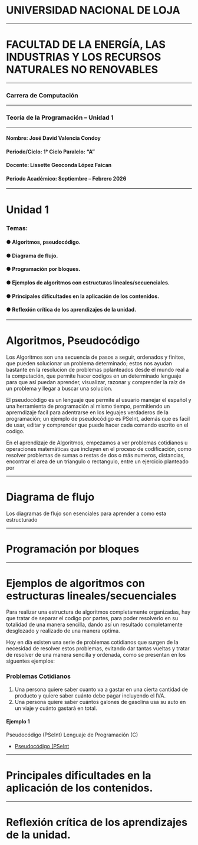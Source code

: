 # UNIVERSIDAD NACIONAL DE LOJA
----
# FACULTAD DE LA ENERGÍA, LAS INDUSTRIAS Y LOS RECURSOS NATURALES NO RENOVABLES
----
### Carrera de Computación
----
### Teoría de la Programación – Unidad 1
----

#### Nombre:  José David Valencia Condoy
#### Periodo/Ciclo: 1° Ciclo                        Paralelo: “A”
#### Docente: Lissette Geoconda López Faican
#### Periodo Académico: Septiembre – Febrero 2026

----

# Unidad 1

### Temas:
#### ● Algoritmos, pseudocódigo.
#### ● Diagrama de flujo.
#### ● Programación por bloques.
#### ● Ejemplos de algoritmos con estructuras lineales/secuenciales.
#### ● Principales dificultades en la aplicación de los contenidos.
#### ● Reflexión crítica de los aprendizajes de la unidad.

----

# Algoritmos, Pseudocódigo

Los Algoritmos son una secuencia de pasos a seguir, ordenados y finitos, que pueden solucionar un problema determinado; estos nos ayudan bastante en la resolucion de problemas pplanteados desde el mundo real a la computación, que permite hacer codigos en un determinado lenguaje para que así puedan aprender, visualizar, razonar y comprender la raíz de un problema y llegar a buscar una solucion.

El pseudocódigo es un lenguaje que permite al usuario manejar el español y una herramienta de programación al mismo tiempo, permitiendo un aprerndizaje facil para adentrarse en los leguajes verdaderos de la programación; un ejemplo de pseudocódigo es PSeInt, además que es facil de usar, editar y comprender que puede hacer cada comando escrito en el codigo.

En el aprendizaje de Algoritmos, empezamos a ver problemas cotidianos u operaciones matemáticas que incluyen en el proceso de codificación, como resolver problemas de sumas o restas de dos o más numeros, distancias, encontrar el area de un triangulo o rectangulo, entre un ejercicio planteado por 

----

# Diagrama de flujo

Los diagramas de flujo son esenciales para aprender a como esta estructurado 


----

#  Programación por bloques

----

# Ejemplos de algoritmos con estructuras lineales/secuenciales

Para realizar una estructura de algoritmos completamente organizadas, hay que tratar de separar el codigo por partes, para poder resolverlo en su totalidad de una manera sencilla, dando así un resultado completamente desglozado y realizado de una manera optima.

Hoy en día existen una serie de problemas cotidianos que surgen de la necesidad de resolver estos problemas, evitando dar tantas vueltas y tratar de resolver de una manera sencilla y ordenada, como se presentan en los siguentes ejemplos:

### Problemas Cotidianos

1. Una persona quiere saber cuanto va a gastar en una cierta cantidad de producto y quiere saber cuánto debe pagar incluyendo el IVA.
2. Una persona quiere saber cuántos galones de gasolina usa su auto en un viaje y cuánto gastará en total.

#### Ejemplo 1

Pseudocódigo (PSeInt)
Lenguaje de Programación (C)
* [Pseudocódigo (PSeInt]()

----

# Principales dificultades en la aplicación de los contenidos.

----

# Reflexión crítica de los aprendizajes de la unidad.







































